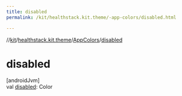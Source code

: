 ```yaml
---
title: disabled
permalink: /kit/healthstack.kit.theme/-app-colors/disabled.html

---
```

//[kit](/kit.html)/[healthstack.kit.theme](../index.html)/[AppColors](index.html)/[disabled](disabled.html)



# disabled



[androidJvm]\
val [disabled](disabled.html): Color




